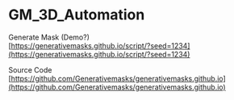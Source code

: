# GM_3D_Automation  


Generate Mask (Demo?)  
[https://generativemasks.github.io/script/?seed=1234](https://generativemasks.github.io/script/?seed=1234)  

Source Code  
[https://github.com/Generativemasks/generativemasks.github.io](https://github.com/Generativemasks/generativemasks.github.io)  

